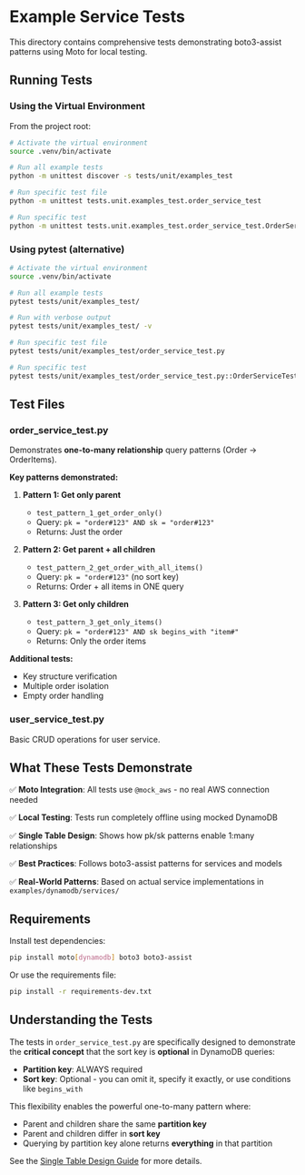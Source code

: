# Example Service Tests

This directory contains comprehensive tests demonstrating boto3-assist patterns using Moto for local testing.

## Running Tests

### Using the Virtual Environment

From the project root:

```bash
# Activate the virtual environment
source .venv/bin/activate

# Run all example tests
python -m unittest discover -s tests/unit/examples_test

# Run specific test file
python -m unittest tests.unit.examples_test.order_service_test

# Run specific test
python -m unittest tests.unit.examples_test.order_service_test.OrderServiceTest.test_pattern_2_get_order_with_all_items
```

### Using pytest (alternative)

```bash
# Activate the virtual environment
source .venv/bin/activate

# Run all example tests
pytest tests/unit/examples_test/

# Run with verbose output
pytest tests/unit/examples_test/ -v

# Run specific test file
pytest tests/unit/examples_test/order_service_test.py

# Run specific test
pytest tests/unit/examples_test/order_service_test.py::OrderServiceTest::test_pattern_2_get_order_with_all_items
```

## Test Files

### order_service_test.py

Demonstrates **one-to-many relationship** query patterns (Order → OrderItems).

**Key patterns demonstrated:**

1. **Pattern 1: Get only parent**
   - `test_pattern_1_get_order_only()`
   - Query: `pk = "order#123" AND sk = "order#123"`
   - Returns: Just the order

2. **Pattern 2: Get parent + all children**
   - `test_pattern_2_get_order_with_all_items()`
   - Query: `pk = "order#123"` (no sort key)
   - Returns: Order + all items in ONE query

3. **Pattern 3: Get only children**
   - `test_pattern_3_get_only_items()`
   - Query: `pk = "order#123" AND sk begins_with "item#"`
   - Returns: Only the order items

**Additional tests:**
- Key structure verification
- Multiple order isolation
- Empty order handling

### user_service_test.py

Basic CRUD operations for user service.

## What These Tests Demonstrate

✅ **Moto Integration**: All tests use `@mock_aws` - no real AWS connection needed

✅ **Local Testing**: Tests run completely offline using mocked DynamoDB

✅ **Single Table Design**: Shows how pk/sk patterns enable 1:many relationships

✅ **Best Practices**: Follows boto3-assist patterns for services and models

✅ **Real-World Patterns**: Based on actual service implementations in `examples/dynamodb/services/`

## Requirements

Install test dependencies:

```bash
pip install moto[dynamodb] boto3 boto3-assist
```

Or use the requirements file:

```bash
pip install -r requirements-dev.txt
```

## Understanding the Tests

The tests in `order_service_test.py` are specifically designed to demonstrate the **critical concept** that the sort key is **optional** in DynamoDB queries:

- **Partition key**: ALWAYS required
- **Sort key**: Optional - you can omit it, specify it exactly, or use conditions like `begins_with`

This flexibility enables the powerful one-to-many pattern where:
- Parent and children share the same **partition key**
- Parent and children differ in **sort key**
- Querying by partition key alone returns **everything** in that partition

See the [Single Table Design Guide](../../../docs/guide-single-table-design.md) for more details.
